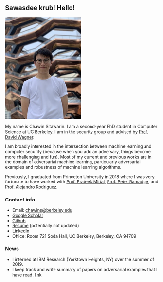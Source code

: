 ## Sawasdee krub! Hello!

![profile_pic](/assets/profile_image2.jpg)

My name is Chawin Sitawarin. I am a second-year PhD student in Computer Science at UC Berkeley. I am in the security group and advised by [Prof. David Wagner](https://people.eecs.berkeley.edu/~daw/).

I am broadly interested in the intersection between machine learning and computer security (because when you add an adversary, things become more challenging and fun). Most of my current and previous works are in the domain of adversarial machine learning, particularly adversarial examples and robustness of machine learning algorithms.

Previously, I graduated from Princeton University in 2018 where I was very fortunate to have worked with [Prof. Prateek Mittal](https://www.princeton.edu/~pmittal/), [Prof. Peter Ramadge](http://faculty.ee.princeton.edu/ramadge/doku.html), and [Prof. Alejandro Rodriguez](http://faculty.ee.princeton.edu/arodriguez/).

### Contact info
- Email: chawins@berkeley.edu
- [Google Scholar](https://scholar.google.com/citations?hl=en&authuser=1&user=AxUAEQ4AAAAJ)
- [Github](https://github.com/chawins)
- [Resume](https://drive.google.com/file/d/1PXhq-FdNcyfeMiNp5zwlS3gf87GfNTHi/view) (potentially not updated)
- [LinkedIn](https://www.linkedin.com/in/chawins/)
- Office: Room 721 Soda Hall, UC Berkeley, Berkeley, CA 94709

### News
- I interned at IBM Research (Yorktown Heights, NY) over the summer of 2019.
- I keep track and write summary of papers on adversarial examples that I have read. [link](https://github.com/chawins/Adversarial-Examples-Reading-List)

